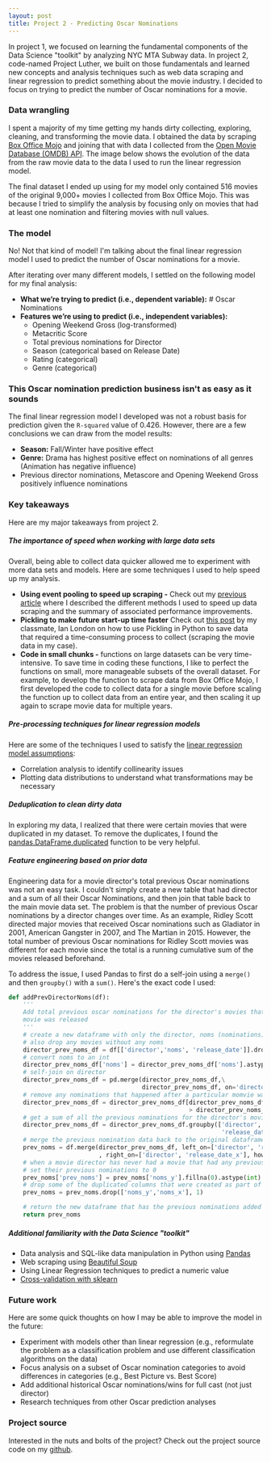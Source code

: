 ```yaml
---
layout: post
title: Project 2 - Predicting Oscar Nominations
---
```


In project 1, we focused on learning the fundamental components of the Data Science "toolkit" by analyzing NYC MTA Subway data. In project 2, code-named Project Luther, we built on those fundamentals and learned new concepts and analysis techniques such as web data scraping and linear regression to predict something about the movie industry. I decided to focus on trying to predict the number of Oscar nominations for a movie.

<amp-img width="500" height="213" layout="responsive" src="https://media.giphy.com/media/6mnlYDQ4VdbUs/giphy.gif"></amp-img>

### Data wrangling

I spent a majority of my time getting my hands dirty collecting, exploring, cleaning, and transforming the movie data. I obtained the data by scraping [Box Office Mojo](http://www.boxofficemojo.com/) and joining that with data I collected from the [Open Movie Database (OMDB) API](http://omdbapi.com/). The image below shows the evolution of the data from the raw movie data to the data I used to run the linear regression model.

<amp-img width="1000" height="589" layout="responsive" src="/assets/images/movie-scraping/data_evolution2.png"></amp-img>

The final dataset I ended up using for my model only contained 516 movies of the original 9,000+ movies I collected from Box Office Mojo. This was because I tried to simplify the analysis by focusing only on movies that had at least one nomination and filtering movies with null values.

### The model

<amp-img width="479" height="281" layout="responsive" src="http://38.media.tumblr.com/388c156672facd32502c6f94845b2f3e/tumblr_ncfeyjjvRG1sn2bh3o1_500.gif"></amp-img>

No! Not that kind of model! I'm talking about the final linear regression model I used to predict the number of Oscar nominations for a movie.

After iterating over many different models, I settled on the following model for my final analysis:

- **What we’re trying to predict (i.e., dependent variable):** # Oscar Nominations
- **Features we’re using to predict (i.e., independent variables):**
    - Opening Weekend Gross (log-transformed)
    - Metacritic Score
    - Total previous nominations for Director
    - Season (categorical based on Release Date)
    - Rating (categorical)
    - Genre (categorical)

### This Oscar nomination prediction business isn't as easy as it sounds

<amp-img width="498" height="260" layout="responsive" src="https://dn3pm25xmtlyu.cloudfront.net/photos/thumb/841769934.gif?1393806755&Expires=1463592541&Signature=LtmxFtRJyWT49V0N~5m2b-1tsmJTNq~MTTSeRj3pgWvMpZYG0gQS4tzI~-tN31WrWhX4NNf0EgM5sgRHK6sg8vVvViOqN9AEmswHlTx1wXYQS7VuCsSBQHUIBlUmQAenhwRUdO7qh0RXoP9L-b6Qm2EHG6O~N3H7kb0jj03l9Dw_&Key-Pair-Id=APKAIYVGSUJFNRFZBBTA"></amp-img>

The final linear regression model I developed was not a robust basis for prediction given the `R-squared` value of 0.426. However, there are a few conclusions we can draw from the model results:

- **Season:** Fall/Winter have positive effect
- **Genre:** Drama has highest positive effect on nominations of all genres (Animation has negative influence)
- Previous director nominations, Metascore and Opening Weekend Gross positively influence nominations

### Key takeaways

Here are my major takeaways from project 2.

##### The importance of speed when working with large data sets

<amp-img width="375" height="165" layout="responsive" src="http://gifstumblr.com/images/going-fast_574.gif"></amp-img>

Overall, being able to collect data quicker allowed me to experiment with more data sets and models. Here are some techniques I used to help speed up my analysis.

+ **Using event pooling to speed up scraping -** Check out my [previous article](2016-04-18-faster-python-data-scraping) where I described the different methods I used to speed up data scraping and the summary of associated performance improvements.
+ **Pickling to make future start-up time faster** Check out [this post](http://ianlondon.github.io/blog/pickling-basics/) by my classmate, Ian London on how to use Pickling in Python to save data that required a time-consuming process to collect (scraping the movie data in my case).
+ **Code in small chunks -** functions on large datasets can be very time-intensive. To save time in coding these functions, I like to perfect the functions on small, more manageable subsets of the overall dataset. For example, to develop the function to scrape data from Box Office Mojo, I first developed the code to collect data for a single movie before scaling the function up to collect data from an entire year, and then scaling it up again to scrape movie data for multiple years.

##### Pre-processing techniques for linear regression models

Here are some of the techniques I used to satisfy the [linear regression model assumptions](http://people.duke.edu/~rnau/testing.htm):

+ Correlation analysis to identify collinearity issues
+ Plotting data distributions to understand what transformations may be necessary

##### Deduplication to clean dirty data

In exploring my data, I realized that there were certain movies that were duplicated in my dataset. To remove the duplicates, I found the [pandas.DataFrame.duplicated](http://pandas.pydata.org/pandas-docs/stable/generated/pandas.DataFrame.duplicated.html) function to be very helpful.

##### Feature engineering based on prior data

Engineering data for a movie director's total previous Oscar nominations was not an easy task. I couldn't simply create a new table that had director and a sum of all their Oscar Nominations, and then join that table back to the main movie data set. The problem is that the number of previous Oscar nominations by a director changes over time. As an example, Ridley Scott directed major movies that received Oscar nominations such as Gladiator in 2001, American Gangster in 2007, and The Martian in 2015. However, the total number of previous Oscar nominations for Ridley Scott movies was different for each movie since the total is a running cumulative sum of the movies released beforehand.

To address the issue, I used Pandas to first do a self-join using a `merge()` and then `groupby()` with a `sum()`. Here's the exact code I used:

~~~python
def addPrevDirectorNoms(df):
    '''
    Add total previous oscar nominations for the director's movies that occurred before a
    movie was released
    '''
    # create a new dataframe with only the director, noms (nominations), and release_date
    # also drop any movies without any noms
    director_prev_noms_df = df[['director','noms', 'release_date']].dropna(subset=['noms'])
    # convert noms to an int
    director_prev_noms_df['noms'] = director_prev_noms_df['noms'].astype('int')
    # self-join on director
    director_prev_noms_df = pd.merge(director_prev_noms_df,\
                                     director_prev_noms_df, on='director')
    # remove any nominations that happened after a particular momvie was released
    director_prev_noms_df = director_prev_noms_df[director_prev_noms_df['release_date_x']\
                                                  > director_prev_noms_df['release_date_y']]
    # get a sum of all the previous nominations for the director's movies
    director_prev_noms_df = director_prev_noms_df.groupby(['director', 'noms_x',\
                                                           'release_date_x'], as_index=False).sum()
    # merge the previous nomination data back to the original dataframe
    prev_noms = df.merge(director_prev_noms_df, left_on=['director', 'release_date']\
                         , right_on=['director', 'release_date_x'], how='left')
    # when a movie director has never had a movie that had any previous nominations,
    # set their previous nominations to 0
    prev_noms['prev_noms'] = prev_noms['noms_y'].fillna(0).astype(int)
    # drop some of the duplicated columns that were created as part of the merges
    prev_noms = prev_noms.drop(['noms_y','noms_x'], 1)

    # return the new dataframe that has the previous nominations added as a column
    return prev_noms
~~~

<amp-img width="359" height="151" layout="responsive" src="http://www.sharegif.com/wp-content/uploads/2013/11/Gladiator-quotes-1.gif"></amp-img>

##### Additional familiarity with the Data Science "toolkit"

+ Data analysis and SQL-like data manipulation in Python using [Pandas](http://pandas.pydata.org/)
+ Web scraping using [Beautiful Soup](https://www.crummy.com/software/BeautifulSoup/bs4/doc/)
+ Using Linear Regression techniques to predict a numeric value
+ [Cross-validation with sklearn](http://scikit-learn.org/stable/modules/cross_validation.html)

### Future work

Here are some quick thoughts on how I may be able to improve the model in the future:

- Experiment with models other than linear regression (e.g., reformulate the problem as a classification problem and use different classification algorithms on the data)
- Focus analysis on a subset of Oscar nomination categories to avoid differences in categories (e.g., Best Picture vs. Best Score)
- Add additional historical Oscar nominations/wins for full cast (not just director)
- Research techniques from other Oscar prediction analyses

### Project source

Interested in the nuts and bolts of the project? Check out the project source code on my [github](https://github.com/maxmelnick/movie_scraping).